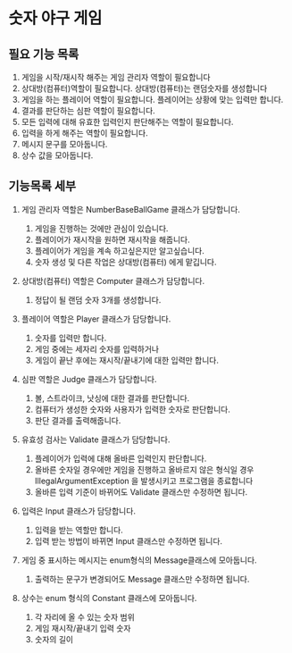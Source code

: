 # 숫자 야구 게임

## 필요 기능 목록
 
1. 게임을 시작/재시작 해주는 게임 관리자 역할이 필요합니다
2. 상대방(컴퓨터)역할이 필요합니다. 상대방(컴퓨터)는 랜덤숫자를 생성합니다
3. 게임을 하는 플레이어 역할이 필요합니다. 플레이어는 상황에 맞는 입력만 합니다.
4. 결과를 판단하는 심판 역할이 필요합니다.
5. 모든 입력에 대해 유효한 입력인지 판단해주는 역할이 필요합니다.
6. 입력을 하게 해주는 역할이 필요합니다.
7. 메시지 문구를 모아둡니다.
8. 상수 값을 모아둡니다.


## 기능목록 세부
1. 게임 관리자 역할은 NumberBaseBallGame 클래스가 담당합니다.
   1. 게임을 진행하는 것에만 관심이 있습니다.
   2. 플레이어가 재시작을 원하면 재시작을 해줍니다.
   3. 플레이어가 게임을 계속 하고싶은지만 알고싶습니다.
   4. 숫자 생성 및 다른 작업은 상대방(컴퓨터) 에게 맡깁니다.


2. 상대방(컴퓨터) 역할은 Computer 클래스가 담당합니다.
   1. 정답이 될 랜덤 숫자 3개를 생성합니다.


3. 플레이어 역할은 Player 클래스가 담당합니다.
   1. 숫자를 입력만 합니다.
   2. 게임 중에는 세자리 숫자를 입력하거나
   3. 게임이 끝난 후에는 재시작/끝내기에 대한 입력만 합니다.


4. 심판 역할은 Judge 클래스가 담당합니다.
   1. 볼, 스트라이크, 낫싱에 대한 결과를 판단합니다.
   2. 컴퓨터가 생성한 숫자와 사용자가 입력한 숫자로 판단합니다.
   3. 판단 결과를 출력해줍니다.


5. 유효성 검사는 Validate 클래스가 담당합니다.
   1. 플레이어가 입력에 대해 올바른 입력인지 판단합니다.
   2. 올바른 숫자일 경우에만 게임을 진행하고 올바르지 않은 형식일 경우 IllegalArgumentException 을 발생시키고 프로그램을 종료합니다
   3. 올바른 입력 기준이 바뀌어도 Validate 클래스만 수정하면 됩니다.


6. 입력은 Input 클래스가 담당합니다.
   1. 입력을 받는 역할만 합니다.
   2. 입력 받는 방법이 바뀌면 Input 클래스만 수정하면 됩니다.


7. 게임 중 표시하는 메시지는 enum형식의 Message클래스에 모아둡니다.
   1. 출력하는 문구가 변경되어도 Message 클래스만 수정하면 됩니다.


8. 상수는 enum 형식의 Constant 클래스에 모아둡니다.
   1. 각 자리에 올 수 있는 숫자 범위
   2. 게임 재시작/끝내기 입력 숫자
   3. 숫자의 길이

